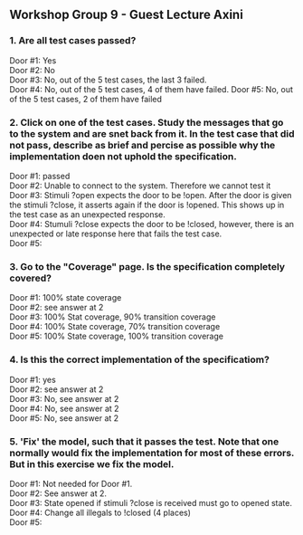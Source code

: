 ## Workshop Group 9 - Guest Lecture Axini
### 1. Are all test cases passed?
Door #1: Yes   
Door #2: No  
Door #3: No, out of the 5 test cases, the last 3 failed.  
Door #4: No, out of the 5 test cases, 4 of them have failed. 
Door #5: No, out of the 5 test cases, 2 of them have failed  

### 2. Click on one of the test cases. Study the messages that go to the system and are snet back from it. In the test case that did not pass, describe as brief and percise as possible why the implementation doen not uphold the specification.
Door #1: passed    
Door #2: Unable to connect to the system. Therefore we cannot test it  
Door #3: Stimuli ?open expects the door to be !open. After the door is given the stimuli ?close, it asserts again if the door is !opened. This shows up in the test case as an unexpected response.  
Door #4: Stumuli ?close expects the door to be !closed, however, there is an unexpected or late response here that fails the test case.  
Door #5: 

### 3. Go to the "Coverage" page. Is the specification completely covered?
Door #1: 100% state coverage  
Door #2: see answer at 2  
Door #3: 100% Stat coverage, 90% transition coverage  
Door #4: 100% State coverage, 70% transition coverage  
Door #5: 100% State coverage, 100% transition coverage  

### 4. Is this the correct implementation of the specificatiom?
Door #1: yes  
Door #2: see answer at 2  
Door #3: No, see answer at 2  
Door #4: No, see answer at 2  
Door #5: No, see answer at 2  

### 5. 'Fix' the model, such that it passes the test. Note that one normally would fix the implementation for most of these errors. But in this exercise we fix the model.
Door #1: Not needed for Door #1.  
Door #2: See answer at 2.  
Door #3: State opened if stimuli ?close is received must go to opened state.  
Door #4: Change all illegals to !closed (4 places)  
Door #5: 
